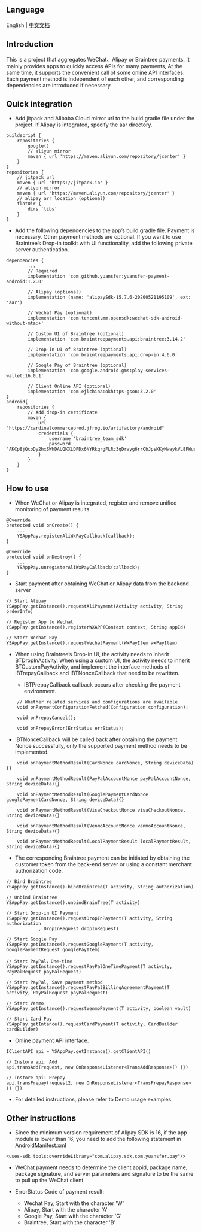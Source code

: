 ## Language
English | [中文文档](README_zh.md)

## Introduction
This is a project that aggregates WeChat、Alipay or Braintree payments, It mainly provides apps to quickly access APIs for many payments, At the same time, it supports the convenient call of some online API interfaces. Each payment method is independent of each other, and corresponding dependencies are introduced if necessary.

## Quick integration
* Add jitpack and Alibaba Cloud mirror url to the build.gradle file under the project. If Alipay is integrated, specify the aar directory.
````
buildscript {
    repositories {
        google()
        // aliyun mirror
        maven { url 'https://maven.aliyun.com/repository/jcenter' }
    }
}
repositories {
    // jitpack url
    maven { url 'https://jitpack.io' }
    // aliyun mirror
    maven { url 'https://maven.aliyun.com/repository/jcenter' }
    // alipay arr location (optional)
    flatDir {
        dirs 'libs'
    }
}
````
* Add the following dependencies to the app’s build.gradle file. Payment is necessary. Other payment methods are optional. If you want to use Braintree’s Drop-in toolkit with UI functionality, add the following private server authentication.
````
dependencies {
        ... 
        // Required
        implementation 'com.github.yuansfer:yuansfer-payment-android:1.2.0'

        // Alipay (optional)
        implementation (name: 'alipaySdk-15.7.6-20200521195109', ext: 'aar')

        // Wechat Pay (optional)
        implementation 'com.tencent.mm.opensdk:wechat-sdk-android-without-mta:+'

        // Custom UI of Braintree (optional)
        implementation 'com.braintreepayments.api:braintree:3.14.2'

        // Drop-in UI of Braintree (optional)
        implementation 'com.braintreepayments.api:drop-in:4.6.0'

        // Google Pay of Braintree (optional)
        implementation 'com.google.android.gms:play-services-wallet:16.0.1'

        // Client Online API (optional)
        implementation 'com.ejlchina:okhttps-gson:3.2.0'
}
android{
    repositories {
        // Add drop-in certificate
        maven {
            url "https://cardinalcommerceprod.jfrog.io/artifactory/android"
            credentials {
                username 'braintree_team_sdk'
                password 'AKCp8jQcoDy2hxSWhDAUQKXLDPDx6NYRkqrgFLRc3qDrayg6rrCbJpsKKyMwaykVL8FWusJpp'
            }
        }
    }
}
````
## How to use
* When WeChat or Alipay is integrated, register and remove unified monitoring of payment results.
````
@Override
protected void onCreate() {
    ...
    YSAppPay.registerAliWxPayCallback(callback);
}

@Override
protected void onDestroy() {
    ...
    YSAppPay.unregisterAliWxPayCallback(callback);
}
````
* Start payment after obtaining WeChat or Alipay data from the backend server
````
// Start Alipay
YSAppPay.getInstance().requestAliPayment(Activity activity, String orderInfo)

// Register App to Wechat
YSAppPay.getInstance().registerWXAPP(Context context, String appId)

// Start Wechat Pay
YSAppPay.getInstance().requestWechatPayment(WxPayItem wxPayItem)
````

* When using Braintree’s Drop-in UI, the activity needs to inherit BTDropInActivity. When using a custom UI, the activity needs to inherit BTCustomPayActivity, and implement the interface methods of IBTrepayCallback and IBTNonceCallback that need to be rewritten.
   
  - IBTPrepayCallback callback occurs after checking the payment environment.
   
````
    // Whether related services and configurations are available
    void onPaymentConfigurationFetched(Configuration configuration);

    void onPrepayCancel();

    void onPrepayError(ErrStatus errStatus);
````

  - IBTNonceCallback will be called back after obtaining the payment Nonce successfully, only the supported payment method needs to be implemented.

````
    void onPaymentMethodResult(CardNonce cardNonce, String deviceData){}

    void onPaymentMethodResult(PayPalAccountNonce payPalAccountNonce, String deviceData){}

    void onPaymentMethodResult(GooglePaymentCardNonce googlePaymentCardNonce, String deviceData){}

    void onPaymentMethodResult(VisaCheckoutNonce visaCheckoutNonce, String deviceData){}

    void onPaymentMethodResult(VenmoAccountNonce venmoAccountNonce, String deviceData){}

    void onPaymentMethodResult(LocalPaymentResult localPaymentResult, String deviceData){}
````

* The corresponding Braintree payment can be initiated by obtaining the customer token from the back-end server or using a constant merchant authorization code.
````
// Bind Braintree
YSAppPay.getInstance().bindBrainTree(T activity, String authorization)

// Unbind Braintree
YSAppPay.getInstance().unbindBrainTree(T activity)

// Start Drop-in UI Payment
YSAppPay.getInstance().requestDropInPayment(T activity, String authorization
            , DropInRequest dropInRequest)

// Start Google Pay
YSAppPay.getInstance().requestGooglePayment(T activity, GooglePaymentRequest googlePayItem)

// Start PayPal，One-time
YSAppPay.getInstance().requestPayPalOneTimePayment(T activity, PayPalRequest payPalRequest)

// Start PayPal, Save payment method
YSAppPay.getInstance().requestPayPalBillingAgreementPayment(T activity, PayPalRequest payPalRequest)

// Start Venmo
YSAppPay.getInstance().requestVenmoPayment(T activity, boolean vault)

// Start Card Pay
YSAppPay.getIntance().requestCardPayment(T activity, CardBuilder cardBuilder)

````
* Online payment API interface.
````
IClientAPI api = YSAppPay.getInstance().getClientAPI()

// Instore api: Add
api.transAdd(request, new OnResponseListener<TransAddResponse>() {})

// Instore api: Prepay
api.transPrepay(request2, new OnResponseListener<TransPrepayResponse>() {})

````
* For detailed instructions, please refer to Demo usage examples.

## Other instructions

* Since the minimum version requirement of Alipay SDK is 16, if the app module is lower than 16, you need to add the following statement in AndroidManifest.xml

````
<uses-sdk tools:overrideLibrary="com.alipay.sdk,com.yuansfer.pay"/>
````
* WeChat payment needs to determine the client appid, package name, package signature, and server parameters and signature to be the same to pull up the WeChat client

* ErrorStatus Code of payment result:
  - Wechat Pay, Start with the character 'W'
  - Alipay, Start with the character 'A'
  - Google Pay, Start with the character 'G'
  - Braintree, Start with the character 'B'
  